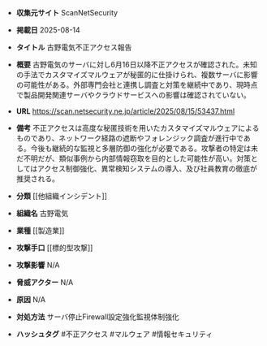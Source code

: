 - **収集元サイト**
ScanNetSecurity

- **掲載日**
2025-08-14

- **タイトル**
古野電気不正アクセス報告

- **概要**
古野電気のサーバに対し6月16日以降不正アクセスが確認された。未知の手法でカスタマイズマルウェアが秘匿的に仕掛けられ、複数サーバに影響の可能性がある。外部専門会社と連携し調査と対策を継続中であり、現時点で製品開発関連サーバやクラウドサービスへの影響は確認されていない。

- **URL**
https://scan.netsecurity.ne.jp/article/2025/08/15/53437.html

- **備考**
不正アクセスは高度な秘匿技術を用いたカスタマイズマルウェアによるものであり、ネットワーク経路の遮断やフォレンジック調査が進行中である。今後も継続的な監視と多層防御の強化が必要である。攻撃者の特定は未だ不明だが、類似事例から内部情報窃取を目的とした可能性が高い。対策としてはアクセス制御強化、異常検知システムの導入、及び社員教育の徹底が推奨される。

- **分類**
[[他組織インシデント]]

- **組織名**
古野電気

- **業種**
[[製造業]]

- **攻撃手口**
[[標的型攻撃]]

- **攻撃影響**
N/A

- **脅威アクター**
N/A

- **原因**
N/A

- **対処方法**
サーバ停止Firewall設定強化監視体制強化

- **ハッシュタグ**
#不正アクセス #マルウェア #情報セキュリティ
